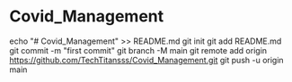 # Covid_Management
echo "# Covid_Management" >> README.md
git init
git add README.md
git commit -m "first commit"
git branch -M main
git remote add origin https://github.com/TechTitansss/Covid_Management.git
git push -u origin main
